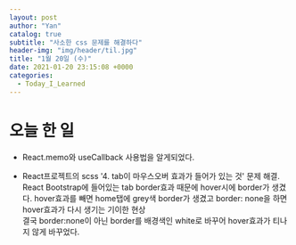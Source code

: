 ```yaml
---
layout: post
author: "Yan"
catalog: true
subtitle: "사소한 css 문제를 해결하다"
header-img: "img/header/til.jpg"
title: "1월 20일 (수)"
date: 2021-01-20 23:15:08 +0000
categories:
  - Today_I_Learned
---
```


# 오늘 한 일

- React.memo와 useCallback 사용법을 알게되었다.

- React프로젝트의 scss '4. tab이 마우스오버 효과가 들어가 있는 것' 문제 해결. <br>
  React Bootstrap에 들어있는 tab border효과 때문에 hover시에 border가 생겼다.
  hover효과를 빼면 home탭에 grey색 border가 생겼고 border: none을 하면 hover효과가 다시 생기는 기이한 현상
  <br>결국 border:none이 아닌 border를 배경색인 white로 바꾸어 hover효과가 티나지 않게 바꾸었다.

